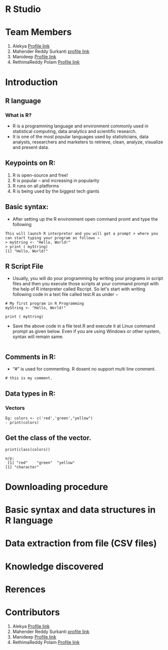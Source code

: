 # R Studio

# Team Members
1. Alekya [Profile link]() 
2. Mahender Reddy Surkanti [profile link](https://github.com/Mahender1166)
3. Manideep [Profile link]() 
4. RethimaReddy Polam [Profile link]() 

# Introduction

## R language
### What is R?
- R is a programming language and environment commonly used in statistical computing, data analytics and scientific research. <br>
- It is one of the most popular languages used by statisticians, data analysts, researchers and marketers to retrieve, clean, analyze, visualize and present data.

## Keypoints on R:
1. R is open-source and free!
1. R is popular – and increasing in popularity
1. R runs on all platforms
1. R is being used by the biggest tech giants

## Basic syntax:
- After setting up the R environment open command promt and type the following
``` $ R
This will launch R interpreter and you will get a prompt > where you can start typing your program as follows −
> myString <- "Hello, World!"
> print ( myString)
[1] "Hello, World!" 
``` 
## R Script File
- Usually, you will do your programming by writing your programs in script files and then you execute those scripts at your command prompt with the help of R interpreter called Rscript. So let's start with writing following code in a text file called test.R as under −
 ``` 
 # My first program in R Programming
myString <- "Hello, World!"

print ( myString)
``` 
- Save the above code in a file test.R and execute it at Linux command prompt as given below. Even if you are using Windows or other system, syntax will remain same.
``` $ Rscript test.R  
```

## Comments in R:
- “#” is used for commenting. R dosent no support multi line comment.
```
# this is my comment.
```

## Data types in R:
### Vectors
``` 
Eg: colors <- c('red','green',"yellow")
- print(colors)
``` 

## Get the class of the vector.
```
print(class(colors))

o/p:
 [1] "red"    "green"  "yellow"
[1] "character"
```






# Downloading procedure

# Basic syntax and data structures in R language

# Data extraction from file (CSV files)

# Knowledge discovered

# Rerences

# Contributors
1. Alekya [Profile link]() 
2. Mahender Reddy Surkanti [profile link](https://github.com/Mahender1166)
3. Manideep [Profile link]() 
4. RethimaReddy Polam [Profile link]()
